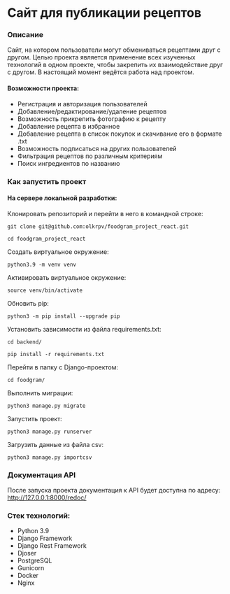 # Сайт для публикации рецептов

### Описание

Сайт, на котором пользователи могут обмениваться рецептами друг с другом. Целью проекта является применение всех изученных технологий в одном проекте, чтобы закрепить их взаимодействие друг с другом. В настоящий момент ведётся работа над проектом.

#### Возможности проекта:
- Регистрация и авторизация пользователей
- Добавление/редактирование/удаление рецептов
- Возможность прикрепить фотографию к рецепту
- Добавление рецепта в избранное
- Добавление рецепта в список покупок и скачивание его в формате .txt
- Возможность подписаться на других пользователей
- Фильтрация рецептов по различным критериям
- Поиск ингредиентов по названию

### Как запустить проект
#### На сервере локальной разработки:

Клонировать репозиторий и перейти в него в командной строке:

```
git clone git@github.com:olkrpv/foodgram_project_react.git
```

```
cd foodgram_project_react
```

Cоздать виртуальное окружение:

```
python3.9 -m venv venv
```

Активировать виртуальное окружение:
```
source venv/bin/activate
```

Обновить pip:

```
python3 -m pip install --upgrade pip
```

Установить зависимости из файла requirements.txt:

```
cd backend/
```

```
pip install -r requirements.txt
```

Перейти в папку с Django-проектом:

```
cd foodgram/
```

Выполнить миграции:

```
python3 manage.py migrate
```

Запустить проект:

```
python3 manage.py runserver
```

Загрузить данные из файла csv:

```
python3 manage.py importcsv
```

### Документация API

После запуска проекта документация к API будет доступна по адресу:
http://127.0.0.1:8000/redoc/

### Стек технологий:
- Python 3.9
- Django Framework
- Django Rest Framework
- Djoser
- PostgreSQL
- Gunicorn
- Docker
- Nginx
